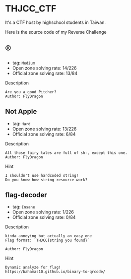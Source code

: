 # THJCC_CTF

It's a CTF host by highschool students in Taiwan.

Here is the source code of my Reverse Challenge

## ⚾
- tag: `Medium`
- Open zone solving rate: 14/226  
- Official zone solving rate: 13/84

Description  
```
Are you a good Pitcher?  
Author: FlyDragon
```

## Not Apple
- tag: `Hard`
- Open zone solving rate: 13/226
- Official zone solving rate: 6/84

Description  
```
All those fairy tales are full of sh-, except this one.
Author: FlyDragon
```
Hint
```
I shouldn't use hardcoded string!
Do you know how string resource work?
```

## flag-decoder
- tag: `Insane`
- Open zone solving rate: 1/226
- Official zone solving rate: 0/84

Description
```
kinda annoying but actually an easy one
Flag format: `THJCC{string you found}`

Author: FlyDragon
```
Hint
```
Dynamic analyze for flag!
https://bahamas10.github.io/binary-to-qrcode/
```
